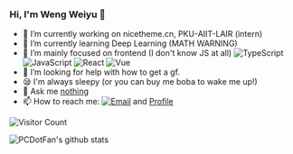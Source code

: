 ### Hi, I'm Weng Weiyu 👋

- 🔭 I’m currently working on nicetheme.cn, PKU-AIIT-LAIR (intern) 
- 🌱 I’m currently learning Deep Learning (MATH WARNING)
- 🐶 I’m mainly focused on frontend (I don't know JS at all) ![TypeScript](https://img.shields.io/badge/-TypeScript-007ACC?style=flat-square&logo=TypeScript&logoColor=fff) ![JavaScript](https://img.shields.io/badge/-JavaScript-F7DF1E?style=flat-square&logo=JavaScript&logoColor=000) ![React](https://img.shields.io/badge/-React-61DAFB?style=flat-square&logo=React&logoColor=000) ![Vue](https://img.shields.io/badge/-Vue-4FC08D?style=flat-square&logo=Vue.js&logoColor=fff) 
- 🤔 I’m looking for help with how to get a gf.
- 😪 I'm always sleepy (or you can buy me boba to wake me up!)
- 💬 Ask me [nothing](https://box.n3ko.co/_/pcdotfan)
- 📫 How to reach me: [![Email](https://img.shields.io/badge/-i@g4.cx-1e87f0?style=flat-square&logo=Gmail&logoColor=fff)](mailto:i@g4.cx) and [Profile](https://hacknical.com/pcdotfan/resume?locale=zh)

![Visitor Count](https://visitor-badge.laobi.icu/badge?page_id=pcdotfan)

![PCDotFan's github stats](https://github-readme-stats.vercel.app/api/?username=pcdotfan&show_icons=true&theme=dracula)
